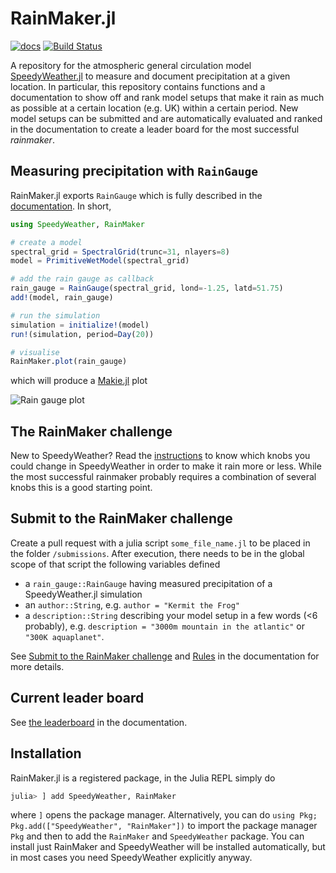 # RainMaker.jl

[![docs](https://img.shields.io/badge/documentation-main-blue.svg)](https://speedyweather.github.io/RainMaker.jl/dev/)
[![Build Status](https://github.com/SpeedyWeather/RainMaker.jl/actions/workflows/CI.yml/badge.svg?branch=main)](https://github.com/SpeedyWeather/RainMaker.jl/actions/workflows/CI.yml?query=branch%3Amain)

A repository for the atmospheric general circulation model
[SpeedyWeather.jl](https://github.com/SpeedyWeather/SpeedyWeather.jl)
to measure and document precipitation at a given location.
In particular, this repository contains functions and a documentation
to show off and rank model setups that make it rain as much
as possible at a certain location (e.g. UK) within a certain period.
New model setups can be submitted and are automatically evaluated
and ranked in the documentation to create a leader board
for the most successful *rainmaker*.

## Measuring precipitation with `RainGauge`

RainMaker.jl exports `RainGauge` which is fully described
in the [documentation](https://speedyweather.github.io/RainMaker.jl/dev/rain_gauge/).
In short,

```julia
using SpeedyWeather, RainMaker

# create a model
spectral_grid = SpectralGrid(trunc=31, nlayers=8)
model = PrimitiveWetModel(spectral_grid)

# add the rain gauge as callback
rain_gauge = RainGauge(spectral_grid, lond=-1.25, latd=51.75)
add!(model, rain_gauge)

# run the simulation
simulation = initialize!(model)
run!(simulation, period=Day(20))

# visualise 
RainMaker.plot(rain_gauge)
```

which will produce a [Makie.jl](https://github.com/MakieOrg/Makie.jl) plot

![Rain gauge plot](https://speedyweather.github.io/RainMaker.jl/dev/rain_gauge.png)

## The RainMaker challenge

New to SpeedyWeather? Read the [instructions](https://speedyweather.github.io/RainMaker.jl/dev/instructions/)
to know which knobs you could change in SpeedyWeather in order to make it rain more or less.
While the most successful rainmaker probably requires a combination of several knobs this
is a good starting point.

## Submit to the RainMaker challenge

Create a pull request with a julia script `some_file_name.jl` to be placed
in the folder `/submissions`. After execution, there needs
to be in the global scope of that script the following variables defined

- a `rain_gauge::RainGauge` having measured precipitation of a SpeedyWeather.jl simulation
- an `author::String`, e.g. `author = "Kermit the Frog"`
- a `description::String` describing your model setup in a few words (<6 probably), e.g. `description = "3000m mountain in the atlantic"` or `"300K aquaplanet"`.

See 
[Submit to the RainMaker challenge](https://speedyweather.github.io/RainMaker.jl/dev/submit/#Submit-to-the-RainMaker-challenge)
and [Rules](https://speedyweather.github.io/RainMaker.jl/dev/submit/#Rules)
in the documentation for more details.

## Current leader board

See [the leaderboard](https://speedyweather.github.io/RainMaker.jl/dev/leaderboard/)
in the documentation.

## Installation

RainMaker.jl is a registered package, in the Julia REPL simply do
```julia
julia> ] add SpeedyWeather, RainMaker
```
where `]` opens the package manager. Alternatively, you can do `using Pkg; Pkg.add(["SpeedyWeather", "RainMaker"])`
to import the package manager `Pkg` and then to add the `RainMaker` and `SpeedyWeather` package. You can install
just RainMaker and SpeedyWeather will be installed automatically, but in most cases you need SpeedyWeather explicitly
anyway.

